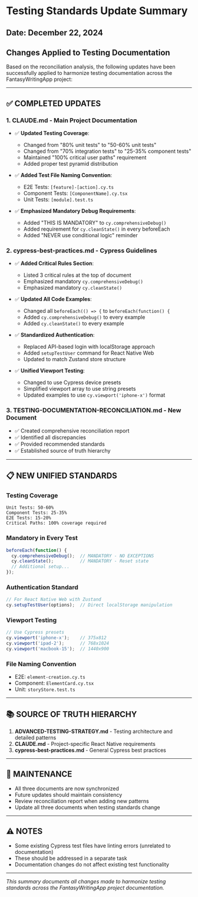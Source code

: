 # Testing Standards Update Summary

## Date: December 22, 2024

## Changes Applied to Testing Documentation

Based on the reconciliation analysis, the following updates have been successfully applied to harmonize testing documentation across the FantasyWritingApp project:

---

## ✅ COMPLETED UPDATES

### 1. **CLAUDE.md** - Main Project Documentation
- ✅ **Updated Testing Coverage**:
  - Changed from "80% unit tests" to "50-60% unit tests"
  - Changed from "70% integration tests" to "25-35% component tests"
  - Maintained "100% critical user paths" requirement
  - Added proper test pyramid distribution

- ✅ **Added Test File Naming Convention**:
  - E2E Tests: `[feature]-[action].cy.ts`
  - Component Tests: `[ComponentName].cy.tsx`
  - Unit Tests: `[module].test.ts`

- ✅ **Emphasized Mandatory Debug Requirements**:
  - Added "THIS IS MANDATORY" to `cy.comprehensiveDebug()`
  - Added requirement for `cy.cleanState()` in every beforeEach
  - Added "NEVER use conditional logic" reminder

### 2. **cypress-best-practices.md** - Cypress Guidelines
- ✅ **Added Critical Rules Section**:
  - Listed 3 critical rules at the top of document
  - Emphasized mandatory `cy.comprehensiveDebug()`
  - Emphasized mandatory `cy.cleanState()`

- ✅ **Updated All Code Examples**:
  - Changed all `beforeEach(() => {` to `beforeEach(function() {`
  - Added `cy.comprehensiveDebug()` to every example
  - Added `cy.cleanState()` to every example

- ✅ **Standardized Authentication**:
  - Replaced API-based login with localStorage approach
  - Added `setupTestUser` command for React Native Web
  - Updated to match Zustand store structure

- ✅ **Unified Viewport Testing**:
  - Changed to use Cypress device presets
  - Simplified viewport array to use string presets
  - Updated examples to use `cy.viewport('iphone-x')` format

### 3. **TESTING-DOCUMENTATION-RECONCILIATION.md** - New Document
- ✅ Created comprehensive reconciliation report
- ✅ Identified all discrepancies
- ✅ Provided recommended standards
- ✅ Established source of truth hierarchy

---

## 📋 NEW UNIFIED STANDARDS

### Testing Coverage
```
Unit Tests: 50-60%
Component Tests: 25-35%
E2E Tests: 15-20%
Critical Paths: 100% coverage required
```

### Mandatory in Every Test
```javascript
beforeEach(function() {
  cy.comprehensiveDebug();  // MANDATORY - NO EXCEPTIONS
  cy.cleanState();          // MANDATORY - Reset state
  // Additional setup...
});
```

### Authentication Standard
```javascript
// For React Native Web with Zustand
cy.setupTestUser(options);  // Direct localStorage manipulation
```

### Viewport Testing
```javascript
// Use Cypress presets
cy.viewport('iphone-x');    // 375x812
cy.viewport('ipad-2');      // 768x1024
cy.viewport('macbook-15');  // 1440x900
```

### File Naming Convention
- E2E: `element-creation.cy.ts`
- Component: `ElementCard.cy.tsx`
- Unit: `storyStore.test.ts`

---

## 📚 SOURCE OF TRUTH HIERARCHY

1. **ADVANCED-TESTING-STRATEGY.md** - Testing architecture and detailed patterns
2. **CLAUDE.md** - Project-specific React Native requirements
3. **cypress-best-practices.md** - General Cypress best practices

---

## 🔄 MAINTENANCE

- All three documents are now synchronized
- Future updates should maintain consistency
- Review reconciliation report when adding new patterns
- Update all three documents when testing standards change

---

## ⚠️ NOTES

- Some existing Cypress test files have linting errors (unrelated to documentation)
- These should be addressed in a separate task
- Documentation changes do not affect existing test functionality

---

*This summary documents all changes made to harmonize testing standards across the FantasyWritingApp project documentation.*